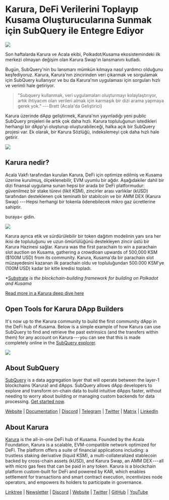 # Karura, DeFi Verilerini Toplayıp Kusama Oluşturucularına Sunmak için SubQuery ile Entegre Ediyor

![](https://cdn-images-1.medium.com/max/1600/0*EBj5be1webNUchfi)

Son haftalarda Karura ve Acala ekibi, Polkadot/Kusama ekosistemindeki ilk merkezi olmayan değişim olan Karura Swap'ın lansmanını kutladı.

Bugün, SubQuery'nin bu lansmanı mümkün kılmaya nasıl yardımcı olduğunu keşfediyoruz. Karura, Karura'nın zincirinden veri çıkarmak ve sorgulamak için SubQuery kullanıyor ve bu da Karura'nın uygulaması için sorguları hızlı ve verimli hale getiriyor.

> "Subquery kullanmak, veri uygulamaları oluşturmayı kolaylaştırıyor, artık ihtiyacım olan verileri almak için karmaşık bir dizi arama yapmaya gerek yok." --- Brett (Acala'da Geliştirici)

Karura üzerinde dApp geliştirmek, Karura'nın yayınladığı yeni public SubQuery projeleri ile artık çok daha hızlı. Karura topluluğunun istedikleri herhangi bir dApp'yi oluşturup oluşturabileceği, halka açık bir SubQuery projesi var. Ek olarak, bir Karura Sözlüğü, indekslemeyi çok daha hızlı hale getirir.

![](https://cdn-images-1.medium.com/max/1600/1*vvI_pI93mhe4kzSNQ2yMoQ.png)

## Karura nedir?

Acala Vakfı tarafından kurulan Karura, DeFi için optimize edilmiş ve Kusama üzerine kurulmuş, ölçeklenebilir, EVM uyumlu bir ağdır. Aşağıdakiler dahil bir dizi finansal uygulama sunan hepsi bir arada bir DeFi platformudur: güvenilmez bir stake türevi (likit KSM), zincirler arası varlıklar (kUSD) tarafından desteklenen çok teminatlı bir stabilcoin ve bir AMM DEX (Karura Swap) --- Hepsi herhangi bir tokenla ödenebilecek mikro gaz ücretlerine sahiptir.

buraya< gidin.</p> 

![](https://cdn-images-1.medium.com/max/1600/0*g174RcFJwJcw2ITS)

Karura ayrıca etik ve sürdürülebilir bir token dağıtım modelinin yanı sıra her ikisi de topluluğunu ve uzun ömürlülüğünü destekleyen zincir üstü bir Karura Hazinesi sağlar. Karura was the first parachain to win a parachain slot auction on Kusama, gathering a crowdloan upwards of 500,000 KSM ($100M USD) from its community. Karura, Kusama'da bir parachain slot müzayedesini kazanan ilk parachain oldu ve topluluğundan 500.000 KSM'ye (100M USD) kadar bir kitle kredisi topladı.

*[Substrate](http://substrate.dev/) *is the blockchain-building framework for building on Polkadot and Kusama*

[Read more in a Karura deep dive here](https://medium.com/acalanetwork/countdown-to-karura-a-deep-dive-on-the-defi-hub-of-kusama-410066fc1e1f)



## Open Tools for Karura DApp Builders

It's now up to the Karura community to build the first community dApp in the DeFi hub of Kusama. Below is a simple example of how Karura can use SubQuery to find and retrieve the past extrinsics (and the transfers within them) for any account on Karura --- you can see that this is made completely online in the [SubQuery explorer](https://explorer.subquery.network/subquery/AcalaNetwork/karura).

![](https://cdn-images-1.medium.com/max/1600/0*t6stH0LeQC8M5fSp)



## About SubQuery

[SubQuery](https://subquery.network/) is a data aggregation layer that will operate between the layer-1 blockchains (Karura) and dApps. SubQuery allows dApp developers to explore and transform on-chain data to build intuitive dApps faster, without needing to worry about building or managing custom backends for data processing. [Get started now](https://doc.subquery.network/).

[Website](https://subquery.network/) | [Documentation](https://doc.subquery.network/) | [Discord](https://discord.com/invite/78zg8aBSMG) | [Telegram](https://t.me/subquerynetwork) | [Twitter](https://twitter.com/subquerynetwork) | [Matrix](https://matrix.to/#/#subquery:matrix.org) | [LinkedIn](https://www.linkedin.com/company/subquery)



## About Karura

[Karura](http://acala.network/karura) is the all-in-one DeFi hub of Kusama. Founded by the Acala Foundation, Karura is a scalable, EVM-compatible network optimized for DeFi. The platform offers a suite of financial applications including: a trustless staking derivative (liquid KSM), a multi-collateralized stablecoin backed by cross-chain assets (kUSD), and Karura Swap, an AMM DEX --- all with micro gas fees that can be paid in any token. Karura is a blockchain platform custom-built for DeFi and powered by KAR, which enables settlement for transactions and smart contract execution, incentivizes node operators, and empowers its holders to participate in governance.

[Linktree](http://linktr.ee/karuranetwork) | [Newsletter](https://share.hsforms.com/1X9RxkXk-R62I0VNbATaDXw4h8qc) | [Discord](https://discord.gg/vdbFVCH) | [Website](http://acala.network/karura) | [Twitter](https://twitter.com/KaruraNetwork) | [GitHub](https://github.com/AcalaNetwork/Acala) | [YouTube](http://youtube.com/c/acalanetwork)